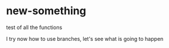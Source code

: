 # new-something
test of all the functions


I try now how to use branches, let's see what is going to happen 

